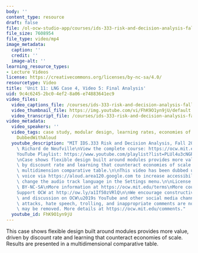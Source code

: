 ```yaml
---
body: ''
content_type: resource
draft: false
file: /ol-ocw-studio-app/courses/ids-333-risk-and-decision-analysis-fall-2021/unit-11-lng-case-video-5_360p_16_9.mp4
file_size: 7608954
file_type: video/mp4
image_metadata:
  caption: ''
  credit: ''
  image-alt: ''
learning_resource_types:
- Lecture Videos
license: https://creativecommons.org/licenses/by-nc-sa/4.0/
resourcetype: Video
title: 'Unit 11: LNG Case 4, Video 5: Final Analysis'
uid: 9c4c6245-2bc0-4ef2-8a06-e74883641ec9
video_files:
  video_captions_file: /courses/ids-333-risk-and-decision-analysis-fall-2021/17DMW1EqGlBnEJS6Pz1r9ILZWC1m95cjO_transcript.webvtt
  video_thumbnail_file: https://img.youtube.com/vi/FhK9O1yn9jU/default.jpg
  video_transcript_file: /courses/ids-333-risk-and-decision-analysis-fall-2021/17DMW1EqGlBnEJS6Pz1r9ILZWC1m95cjO_transcript.pdf
video_metadata:
  video_speakers: ''
  video_tags: case study, modular design, learning rates, economies of scale, flexibility,
    DubbedWithAloud
  youtube_description: "MIT IDS.333 Risk and Decision Analysis, Fall 2021\nInstructor:\
    \ Richard de Neufville\nView the complete course: https://ocw.mit.edu/courses/ids-333-risk-and-decision-analysis-fall-2021/\n\
    YouTube Playlist: https://www.youtube.com/playlist?list=PLUl4u3cNGP62jwhTqp8_1kwrkDkxZhpQC\n\
    \nCase shows flexible design built around modules provides more value, driven\
    \ by discount rate and learning that counteract economies of scale.  Results in\
    \ multidimension comparative table.\n\nThis video has been dubbed using an artificial\
    \ voice via https://aloud.area120.google.com to increase accessibility. You can\
    \ change the audio track language in the Settings menu.\n\nLicense: Creative Commons\
    \ BY-NC-SA\nMore information at https://ocw.mit.edu/terms\nMore courses at https://ocw.mit.edu\n\
    Support OCW at http://ow.ly/a1If50zVRlQ\n\nWe encourage constructive comments\
    \ and discussion on OCW\u2019s YouTube and other social media channels. Personal\
    \ attacks, hate speech, trolling, and inappropriate comments are not allowed and\
    \ may be removed. More details at https://ocw.mit.edu/comments."
  youtube_id: FhK9O1yn9jU
---
```

This case shows flexible design built around modules provides more value, driven by discount rate and learning that counteract economies of scale. Results are presented in a multidimensional comparative table.